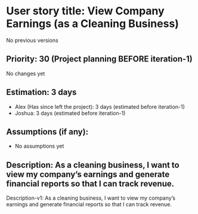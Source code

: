 # User story title: View Company Earnings (as a Cleaning Business)
No previous versions

## Priority: 30 (Project planning BEFORE iteration-1)
No changes yet

## Estimation: 3 days
* Alex (Has since left the project): 3 days (estimated before iteration-1)
* Joshua: 3 days (estimated before iteration-1)

## Assumptions (if any):
* No assumptions yet

## Description: As a cleaning business, I want to view my company’s earnings and generate financial reports so that I can track revenue.
Description-v1: As a cleaning business, I want to view my company’s earnings and generate financial reports so that I can track revenue.